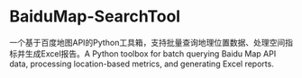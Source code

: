 # BaiduMap-SearchTool
一个基于百度地图API的Python工具箱，支持批量查询地理位置数据、处理空间指标并生成Excel报告。A Python toolbox for batch querying Baidu Map API data, processing location-based metrics, and generating Excel reports.​
